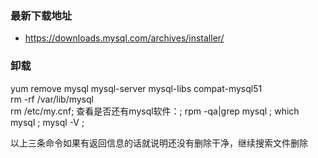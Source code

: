 ### 最新下载地址
- https://downloads.mysql.com/archives/installer/
### 卸载

yum remove mysql mysql-server mysql-libs compat-mysql51  
rm -rf /var/lib/mysql  
rm /etc/my.cnf;
查看是否还有mysql软件：; 
rpm -qa|grep mysql ;
which mysql ;
mysql -V ;


以上三条命令如果有返回信息的话就说明还没有删除干净，继续搜索文件删除
